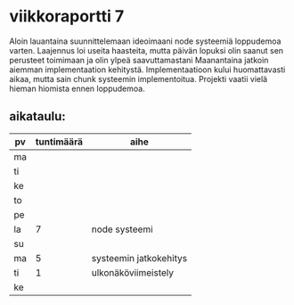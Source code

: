 # viikkoraportti 7

Aloin lauantaina suunnittelemaan ideoimaani node systeemiä loppudemoa varten.
Laajennus loi useita haasteita, mutta päivän lopuksi olin saanut sen perusteet toimimaan ja olin ylpeä saavuttamastani
Maanantaina jatkoin aiemman implementaation kehitystä. Implementaatioon kului huomattavasti aikaa, mutta sain chunk systeemin implementoitua.
Projekti vaatii vielä hieman hiomista ennen loppudemoa.

## aikataulu:
| pv  | tuntimäärä | aihe                   |
| --- | ---------- | ---------------------- |
| ma  |            |                        |
| ti  |            |                        |
| ke  |            |                        |
| to  |            |                        |
| pe  |            |                        |
| la  | 7          | node systeemi          |
| su  |            |                        |
| ma  | 5          | systeemin jatkokehitys |
| ti  | 1          | ulkonäköviimeistely    |
| ke  |            |                        |